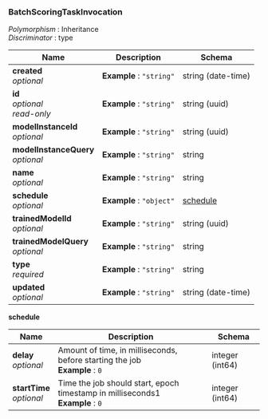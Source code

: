 
<a name="batchscoringtaskinvocation"></a>
### BatchScoringTaskInvocation
*Polymorphism* : Inheritance  
*Discriminator* : type


|Name|Description|Schema|
|---|---|---|
|**created**  <br>*optional*|**Example** : `"string"`|string (date-time)|
|**id**  <br>*optional*  <br>*read-only*|**Example** : `"string"`|string (uuid)|
|**modelInstanceId**  <br>*optional*|**Example** : `"string"`|string (uuid)|
|**modelInstanceQuery**  <br>*optional*|**Example** : `"string"`|string|
|**name**  <br>*optional*|**Example** : `"string"`|string|
|**schedule**  <br>*optional*|**Example** : `"object"`|[schedule](#batchscoringtaskinvocation-schedule)|
|**trainedModelId**  <br>*optional*|**Example** : `"string"`|string (uuid)|
|**trainedModelQuery**  <br>*optional*|**Example** : `"string"`|string|
|**type**  <br>*required*|**Example** : `"string"`|string|
|**updated**  <br>*optional*|**Example** : `"string"`|string (date-time)|

<a name="batchscoringtaskinvocation-schedule"></a>
**schedule**

|Name|Description|Schema|
|---|---|---|
|**delay**  <br>*optional*|Amount of time, in milliseconds, before starting the job  <br>**Example** : `0`|integer (int64)|
|**startTime**  <br>*optional*|Time the job should start, epoch timestamp in milliseconds1  <br>**Example** : `0`|integer (int64)|



